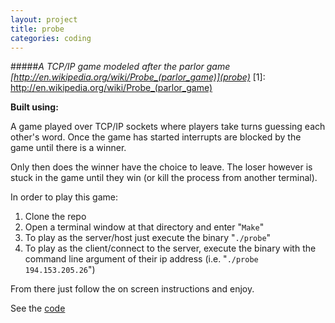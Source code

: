 ```yaml
---
layout: project
title: probe
categories: coding
---
```


#####*A TCP/IP game modeled after the parlor game [http://en.wikipedia.org/wiki/Probe_(parlor_game)](probe)*
[1]: http://en.wikipedia.org/wiki/Probe_(parlor_game)

<p><strong>Built using:</strong>&nbsp;&nbsp;<span title="C" class="pict-prog-c icon-2x"></span></p>



A game played over TCP/IP sockets where players take turns guessing each other's word. Once the game has started
interrupts are blocked by the game until there is a winner. 

<!-- abridge -->

Only then does the winner have the choice to leave. The
loser however is stuck in the game until they win (or kill the process from another terminal).

In order to play this game:

1. Clone the repo
2. Open a terminal window at that directory and enter "```Make```"
3. To play as the server/host just execute the binary "```./probe```"
4. To play as the client/connect to the server, execute the binary with the command line argument of their ip address (i.e. "```./probe 194.153.205.26```")

From there just follow the on screen instructions and enjoy.

See the [code](https://github.com/mgingras/probe)
